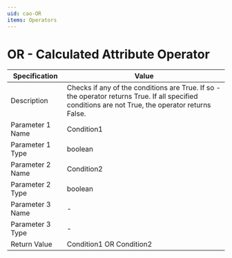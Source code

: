 ```yaml
---
uid: cao-OR
items: Operators
---
```


# OR - Calculated Attribute Operator

| Specification         | Value                                                        |
| --------------------- | ------------------------------------------------------------ |
| Description           | Checks if any of the conditions are True. If so - the operator returns True. If all specified conditions are not True, the operator returns False.           |
| Parameter 1 Name      | Condition1                                                         |
| Parameter 1 Type      | boolean                                  |
| Parameter 2 Name      | Condition2                                                            |
| Parameter 2 Type      | boolean                                                            |
| Parameter 3 Name      | -                                                            |
| Parameter 3 Type      | -                                                            |
| Return Value          | Condition1 OR Condition2                                                     |
